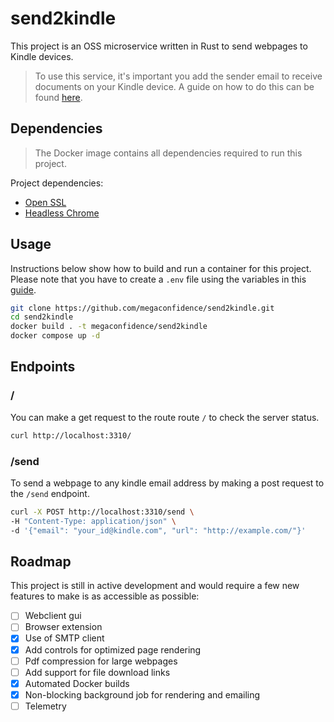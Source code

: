 # send2kindle

This project is an OSS microservice written in Rust to send webpages to Kindle
devices.

> To use this service, it's important you add the sender email to receive
> documents on your Kindle device. A guide on how to do this can be found
> [here](https://www.amazon.com/gp/help/customer/display.html?nodeId=GX9XLEVV8G4DB28H).

## Dependencies
> The Docker image contains all dependencies required to run this project.

Project dependencies:

- [Open SSL](https://github.com/openssl/openssl)
- [Headless Chrome](https://www.google.com/chrome/)

## Usage

Instructions below show how to build and run a container for this project.
Please note that you have to create a `.env` file using the variables in this
[guide](./.env.example).

```sh
git clone https://github.com/megaconfidence/send2kindle.git
cd send2kindle
docker build . -t megaconfidence/send2kindle
docker compose up -d
```

## Endpoints

### /

You can make a get request to the route route `/` to check the server status.

```sh
curl http://localhost:3310/
```

### /send

To send a webpage to any kindle email address by making a post request to the
`/send` endpoint.

```sh
curl -X POST http://localhost:3310/send \
-H "Content-Type: application/json" \
-d '{"email": "your_id@kindle.com", "url": "http://example.com/"}'
```

## Roadmap

This project is still in active development and would require a few new features
to make is as accessible as possible:

- [ ] Webclient gui
- [ ] Browser extension
- [x] Use of SMTP client
- [x] Add controls for optimized page rendering
- [ ] Pdf compression for large webpages
- [ ] Add support for file download links
- [x] Automated Docker builds
- [x] Non-blocking background job for rendering and emailing
- [ ] Telemetry
